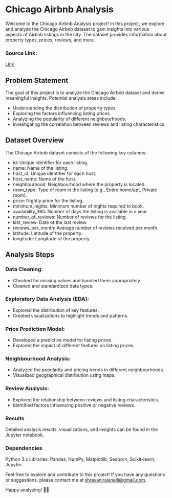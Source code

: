 # Chicago Airbnb Analysis
Welcome to the Chicago Airbnb Analysis project! In this project, we explore and analyze the Chicago Airbnb dataset to gain insights into various aspects of Airbnb listings in the city. The dataset provides information about property types, prices, reviews, and more.

### Source Link:
[Link](https://www.kaggle.com/datasets/jinbonnie/chicago-airbnb-open-data)

## Problem Statement
The goal of this project is to analyze the Chicago Airbnb dataset and derive meaningful insights. Potential analysis areas include:
* Understanding the distribution of property types.
* Exploring the factors influencing listing prices.
* Analyzing the popularity of different neighbourhoods.
* Investigating the correlation between reviews and listing characteristics.

  
## Dataset Overview
The Chicago Airbnb dataset consists of the following key columns:

* id: Unique identifier for each listing.
* name: Name of the listing.
* host_id: Unique identifier for each host.
* host_name: Name of the host.
* neighbourhood: Neighbourhood where the property is located.
* room_type: Type of room in the listing (e.g., Entire home/apt, Private room).
* price: Nightly price for the listing.
* minimum_nights: Minimum number of nights required to book.
* availability_365: Number of days the listing is available in a year.
* number_of_reviews: Number of reviews for the listing.
* last_review: Date of the last review.
* reviews_per_month: Average number of reviews received per month.
* latitude: Latitude of the property.
* longitude: Longitude of the property.
  
## Analysis Steps
### Data Cleaning:
* Checked for missing values and handled them appropriately.
* Cleaned and standardized data types.
### Exploratory Data Analysis (EDA):
* Explored the distribution of key features.
* Created visualizations to highlight trends and patterns.
### Price Prediction Model:
* Developed a predictive model for listing prices.
* Explored the impact of different features on listing prices.
### Neighbourhood Analysis:
* Analyzed the popularity and pricing trends in different neighbourhoods.
* Visualized geographical distribution using maps.
### Review Analysis:
* Explored the relationship between reviews and listing characteristics.
* Identified factors influencing positive or negative reviews.
### Results
Detailed analysis results, visualizations, and insights can be found in the Jupyter notebook.

### Dependencies
Python 3.x
Libraries: Pandas, NumPy, Matplotlib, Seaborn, Scikit-learn, Jupyter.

Feel free to explore and contribute to this project! If you have any questions or suggestions, please contact me at 
shravanirajanelli@gmail.com.

Happy analyzing! 🏡🌆
